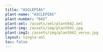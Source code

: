 ```yaml
---
title: "ASCLEPIAS"
plant-name: "ASCLEPIAS"
plant-number: "042"
plant-xml: /assets/xml/plant042.xml
plant-img: /assets/img/plant042.jpg
plant-img2: /assets/img/plant042_verso.jpg
layout: single-xml
toc: false
---
```

